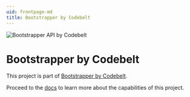 ```yaml
---
uid: frontpage-md
title: Bootstrapper by Codebelt
---
```

![Bootstrapper API by Codebelt](/images/128x128.png)

# Bootstrapper by Codebelt

This project is part of [Bootstrapper by Codebelt](https://github.com/codebeltnet/bootstrapper).

Proceed to the [docs](/api/Codebelt.Bootstrapper.html) to learn more about the capabilities of this project.
